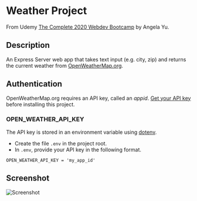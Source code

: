 # Weather Project

From Udemy [The Complete 2020 Webdev Bootcamp](https://www.udemy.com/share/101qYwBEIcc1ZVTXg=/) by Angela Yu.

## Description

An Express Server web app that takes text input (e.g. city, zip) and returns the current weather from [OpenWeatherMap.org](https://openweathermap.org/).

## Authentication

OpenWeatherMap.org requires an API key, called an _appid_. [Get your API key](https://openweathermap.org/appid) before installing this project.

### OPEN_WEATHER_API_KEY

The API key is stored in an environment variable using [dotenv](https://www.npmjs.com/package/dotenv).

- Create the file `.env` in the project root.
- In `.env`, provide your API key in the following format.

`OPEN_WEATHER_API_KEY = 'my_app_id'`

## Screenshot

![Screenshot](https://i.ibb.co/tMjgd8s/weather-project-screenshot.png)
